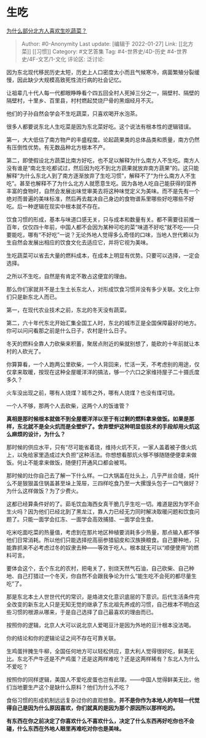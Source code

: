# 生吃
[为什么部分北方人喜欢生吃蔬菜？](https://www.zhihu.com/question/22292940/answer/556776672)

> Author: #0-Anonymity
> Last update: [编辑于 2022-01-27]
> Link: [[北方菜]] [[习惯]]
> Category: #文艺答集
> Tag: #4-世界史/4D-历史 #4-世界史/4F-文艺/1-文化
> 评论区:
> 泛讨论:

因为东北现代移民历史太短，历史上人口密度太小而且气候寒冷，病菌繁殖分裂缓慢，因此缺少大规模高致死性流行病的社会记忆。

让祖辈几十代人每一代都眼睁睁看个四五回全村人死掉三分之一，隔壁村、隔壁的隔壁村，十里乡、百里县，村村燃起焚烧尸骨的黑烟经月不灭。

他们的子孙自然会学会不生吃蔬菜，只喜欢喝开水泡茶。

很多人都要说东北人生吃菜是因为东北菜好吃。这个说法有根本性的逻辑错误。

第一，大大低估了南方物产的丰盛程度。论起蔬果类的总体品类和质量，南方仍然有压倒性优势。有无数品种北方根本不产。

第二，即使假设北方蔬菜比南方好吃，也不足以解释为什么南方人不生吃。南方人没有谁是“南北生吃都试过，然后因为吃不到北方蔬果就放弃南方蔬果”的。这只能解释“为什么东北人到了南方逐渐放弃了生吃习惯”，解释不了“为什么南方人不生吃”。甚至也解释不了为什么北方人就愿意生吃。因为各地人吃自己能获得的营养丰富的食物时，自然会发展出味觉审美去将这种味觉定义为美味。而不是先有一个绝对而普遍的美味标准，然后再去裁决自己身边的食物谱系里哪些好吃哪些不好吃。后一种逻辑在现实中根本就不存在。

饮食习惯的形成，基本与味道口感无关，只与成本和数量有关。都不需要往前推一百年，仅仅四十年前，中国人都不会因为某种可吃的菜“味道不好吃”就不吃——只要能吃，哪有“不好吃”一说？无论外地人觉得多么奇怪的口味，当地人世代赖以为生自然会发展出相应的饮食文化去适应它，并将它视为美味。

生吃蔬菜可以省去大量的燃料成本，在成本上明显有优势。只要可以选择，一定会选择。

之所以不生吃，自然是有肯定不敢占这便宜的理由。

那么你们家就并不是土生土长东北人，对形成饮食习惯并没有多少关联。文化上你们只是新东北人而已。

第一，在现代农业技术之前，东北的冬天没有蔬菜。

第二，六十年代东北开始汇集全国工人时，东北的城市正是全国保障最好的地方。你可以问问看那之前是什么日子，农村是什么日子。

冬天的燃料全靠人力砍柴来积蓄，聚居点附近的柴就别想了，能砍的十年前就让本村的人砍光了。

你算算看，一个人跑两公里砍柴，一个人背回来，忙活一天，不考虑别的用途，仅仅拿来取暖，按现在这种全屋暖洋洋的搞法，够一个六口之家维持屋子二十摄氏度多久？

火车没出现之前，哪有人烧煤？城市之外，哪有人烧煤？也没有煤可烧。

一个人不够，那两个人去砍柴，这两个人的饭谁管？

**真相是那时候根本就做不到全屋暖洋洋以至于有过剩的燃料拿来做饭。如果是那样，东北就不是全火炕而是全壁炉了。舍弃壁炉这种明显低技术的手段却用火炕这么麻烦的设计，为什么？**

那时候的供应水平，只有“尽可能省着烧，维持火炕不灭，一家人盖着被子偎火炕上，以免给家里造成过大负担”这种活法。你想想看那炕火够不够随随便便拿来做饭。何止不能拿来做饭，随便打开通风口都会被骂。

那时候的灶你自己去了解一下什么样。一口大锅盖在灶头上，几乎严丝合缝，炖什么不是狠狠盖住锅盖甚至垛上笼屉，三四样吃食乃至一大摞馒头包子一口气做好？为什么这样做饭？为了少费火。

这都已经算条件好的了。茹毛饮血海西女真干脆几乎生吃一切。难道是因为学不会生火吗？因为他们已经北到了黑龙江，靠人力已经无力同时解决取暖问题和饮食问题了。只能一面学会扛冻、一面学会高效捕猎、一面学会生食。

吃米吃面吃菜的热量值，考虑到在那片地区种植要消耗多少热量，那点输入都不够他们日常消耗。所以他们只能选择挖高丽参猎貂皮和汉族换粮食。自己要种地，只能靠抓来不必考虑过冬的奴隶去种——等效于吃人。根本就无可以“顺便使用”的燃料可言。

要体会这个，去个东北的农村，把电关了，别烧天然气石油，自己砍柴、自己种地、自己打猎过一个冬天，你自然不会跟我争论为什么“能生吃不会死的都尽量生吃”了。

那是东北本土人世世代代的常识，是烙进文化意识底层的下意识。后代生活条件完全改变的新东北人只是无知无觉的继承了东北祖先养成的习惯，自己根本不明白这些习惯的根源从哪来，于是自己选择了自己最喜欢的理由而已。

按照你的逻辑，北京人大可以说北京人爱喝豆汁是因为外地的豆汁根本没法喝。

你的结论和你的逻辑论证之间不存在可靠关联。

生鸡蛋拌腌生牛柳，全国任何地方可以轻松供应，意大利人觉得很好吃，鲜美无比。东北不产牛还是不产鸡蛋？还是这两样难吃？还是这两样稀有？东北人为什么不爱吃？

按照你的同样逻辑，美国人不爱吃皮蛋也岂有此理。——中国人觉得鲜美无比，他们当地要生产这个是缺什么原料？他们为什么不吃？

食俗习惯的形成机制远远复杂过你的直观想象。**并不是你作为本地人的年轻一代觉得自己是因为什么原因喜欢，你们就真的是因为那个原因所以那样吃的。**

**有东西在你之前决定了你喜欢什么不喜欢什么，决定了什么东西再好吃你也不会碰，什么东西在外地人眼里再难吃对你也是美味。**
